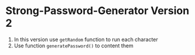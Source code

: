 # Strong-Password-Generator Version 2

1. In this version use `getRandom` function to run each character
2. Use function `generatePassword()` to content them